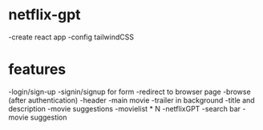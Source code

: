 # netflix-gpt
-create react app
-config tailwindCSS

# features 
-login/sign-up
    -signin/signup for form
    -redirect to browser page
-browse (after authentication)
    -header
    -main movie
        -trailer in background 
        -title and description
        -movie suggestions 
            -movielist * N
-netflixGPT 
    -search bar
    -movie suggestion 